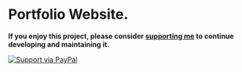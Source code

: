 # Portfolio Website.

**If you enjoy this project, please consider [supporting me](https://www.paypal.me/kyrianWeissVanDerPol) to continue developing and maintaining it.**

[![Support via PayPal](https://cdn.rawgit.com/twolfson/paypal-github-button/1.0.0/dist/button.svg)](https://www.paypal.me/kyrianWeissVanDerPol)